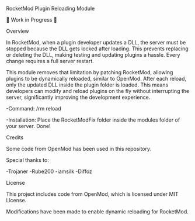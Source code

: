 RocketMod Plugin Reloading Module

🚧 Work in Progress 🚧

Overview

In RocketMod, when a plugin developer updates a DLL, the server must be stopped because the DLL gets locked after loading. This prevents replacing or deleting the DLL, making testing and updating plugins a hassle. Every change requires a full server restart.

This module removes that limitation by patching RocketMod, allowing plugins to be dynamically reloaded, similar to OpenMod. After each reload, only the updated DLL inside the plugin folder is loaded. This means developers can modify and reload plugins on the fly without interrupting the server, significantly improving the development experience.

-Command:
/rm reload

-Installation:
Place the RocketModFix folder inside the modules folder of your server.
Done!

Credits

Some code from OpenMod has been used in this repository.

Special thanks to:

-Trojaner
-Rube200
-iamsilk 
-Diffoz

License

This project includes code from OpenMod, which is licensed under MIT License.

Modifications have been made to enable dynamic reloading for RocketMod.
